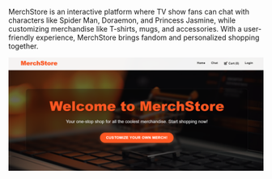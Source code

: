 MerchStore is an interactive platform where TV show fans can chat with characters like Spider Man, Doraemon, and Princess Jasmine, while customizing merchandise like T-shirts, mugs, and accessories. With a user-friendly experience, MerchStore brings fandom and personalized shopping together.

![Homepage](Homepage.PNG)

